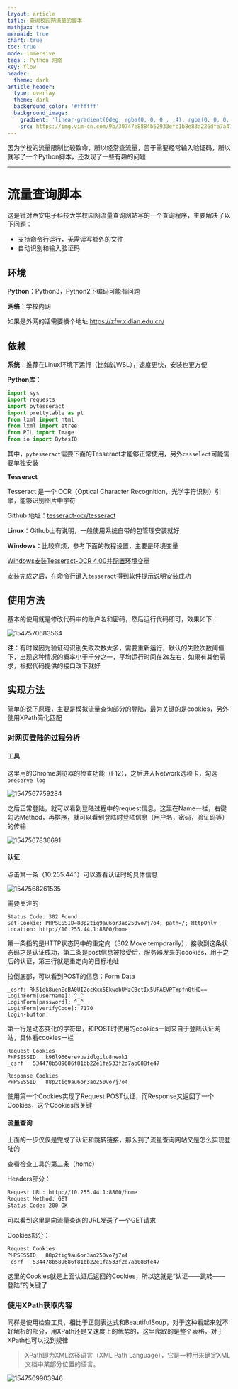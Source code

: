 ```yaml
---
layout: article
title: 查询校园网流量的脚本
mathjax: true
mermaid: true
chart: true
toc: true
mode: immersive
tags : Python 网络
key: flow
header:
  theme: dark
article_header:
  type: overlay
  theme: dark
  background_color: '#ffffff'
  background_image:
    gradient: 'linear-gradient(0deg, rgba(0, 0, 0 , .4), rgba(0, 0, 0, .4))'
    src: https://img.vim-cn.com/9b/30747e8884b52933efc1b8e83a226dfa7a4744.jpg
---
```


因为学校的流量限制比较致命，所以经常查流量，苦于需要经常输入验证码，所以就写了一个Python脚本，还发现了一些有趣的问题
<!--more-->

---
# 流量查询脚本

这是针对西安电子科技大学校园网流量查询网站写的一个查询程序，主要解决了以下问题：

- 支持命令行运行，无需读写额外的文件
- 自动识别和输入验证码

## 环境

**Python**：Python3，Python2下编码可能有问题

**网络**：学校内网

如果是外网的话需要换个地址 https://zfw.xidian.edu.cn/


## 依赖

**系统**：推荐在Linux环境下运行（比如说WSL），速度更快，安装也更方便

**Python库**：

```python
import sys
import requests
import pytesseract
import prettytable as pt
from lxml import html
from lxml import etree
from PIL import Image
from io import BytesIO
```

其中，```pytesseract```需要下面的Tesseract才能够正常使用，另外```cssselect```可能需要单独安装

**Tesseract**

Tesseract 是一个 OCR（Optical Character Recognition，光学字符识别）引擎，能够识别图片中字符

Github 地址：[tesseract-ocr/tesseract](https://github.com/tesseract-ocr/tesseract)

**Linux**：Github上有说明，一般使用系统自带的包管理安装就好

**Windows**：比较麻烦，参考下面的教程设置，主要是环境变量

[Windows安装Tesseract-OCR 4.00并配置环境变量](https://segmentfault.com/a/1190000014086067)

安装完成之后，在命令行键入```tesseract```得到软件提示说明安装成功

## 使用方法

基本的使用就是修改代码中的账户名和密码，然后运行代码即可，效果如下：

![1547570683564](https://img.vim-cn.com/d8/d9116a48cbceb5a05f275ac70a604dc6ad8844.png)

**注**：有时候因为验证码识别失败次数太多，需要重新运行，默认的失败次数阈值下，出现这种情况的概率小于千分之一，平均运行时间在2s左右，如果有其他需求，根据代码提供的接口改下就好

## 实现方法

简单的说下原理，主要是模拟流量查询部分的登陆，最为关键的是cookies，另外使用XPath简化匹配

### 对网页登陆的过程分析

#### 工具

这里用的Chrome浏览器的检查功能（F12），之后进入Network选项卡，勾选``preserve log``

![1547567759284](https://img.vim-cn.com/59/a1d5a1eb7e947724e0b5ad4dec3b6547646393.png)

之后正常登陆，就可以看到登陆过程中的request信息，这里在Name一栏，右键勾选Method，再排序，就可以看到登陆时登陆信息（用户名，密码，验证码等）的传输

![1547567836691](https://img.vim-cn.com/b0/f9d652809691fb2c3c5e5b820477aa57a797af.png)

#### 认证

点击第一条（10.255.44.1）可以查看认证时的具体信息

![1547568261535](https://img.vim-cn.com/17/3b592030b26d22534690f7ee4adc6b4f01bc4a.png)

需要关注的

```
Status Code: 302 Found
Set-Cookie: PHPSESSID=88p2tig9au6or3ao250vo7j7o4; path=/; HttpOnly
Location: http://10.255.44.1:8800/home
```

第一条指的是HTTP状态码中的重定向（302 Move temporarily），接收到这条状态码才是认证成功，第二条是post信息被接受后，服务器发来的cookies，用于之后的认证，第三行就是重定向的目标地址

拉倒底部，可以看到POST的信息：Form Data

```
_csrf: Rk51ek8uenEcBA0UI2ocKxx5EkwobUMzCBctIx5UFAEVPTYpfn0tHQ==
LoginForm[username]: ^_^
LoginForm[password]: ^_^
LoginForm[verifyCode]: 7170
login-button:
```

第一行是动态变化的字符串，和POST时使用的cookies一同来自于登陆认证网站，具体看cookies一栏

```
Request Cookies							
PHPSESSID	k96l966erevuaidlgilu8neok1
_csrf	534478b589686f81bb22e1fa533f2d7ab088fe47

Response Cookies				
PHPSESSID	88p2tig9au6or3ao250vo7j7o4

```

使用第一个Cookies实现了Request POST认证，而Response又返回了一个Cookies，这个Cookies很关键

#### 流量查询

上面的一步仅仅是完成了认证和跳转链接，那么到了流量查询网站又是怎么实现登陆的

查看检查工具的第二条（home）

Headers部分：

```HTML
Request URL: http://10.255.44.1:8800/home
Request Method: GET
Status Code: 200 OK
```

可以看到这里是向流量查询的URL发送了一个GET请求

Cookies部分：

```html
Request Cookies						
PHPSESSID	88p2tig9au6or3ao250vo7j7o4		
_csrf	534478b589686f81bb22e1fa533f2d7ab088fe47				
```

这里的Cookies就是上面认证后返回的Cookies，所以这就是“认证——跳转——登陆”的关键了

### 使用XPath获取内容

同样是使用检查工具，相比于正则表达式和BeautifulSoup，对于这种看起来就不好解析的部分，用XPath还是又速度上的优势的，这里爬取的是整个表格，对于XPath也可以找到规律

> XPath即为XML路径语言（XML Path Language），它是一种用来确定XML文档中某部分位置的语言。

![1547569903946](https://img.vim-cn.com/95/01fe0b266425b36d96035c69a251ccdeb689d0.png)
